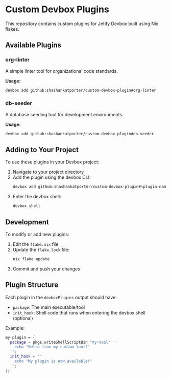 # Custom Devbox Plugins

This repository contains custom plugins for Jetify Devbox built using Nix flakes.

## Available Plugins

### org-linter
A simple linter tool for organizational code standards.

**Usage:**
```bash
devbox add github:shashankatporter/custom-devbox-plugin#org-linter
```

### db-seeder
A database seeding tool for development environments.

**Usage:**
```bash
devbox add github:shashankatporter/custom-devbox-plugin#db-seeder
```

## Adding to Your Project

To use these plugins in your Devbox project:

1. Navigate to your project directory
2. Add the plugin using the devbox CLI:
   ```bash
   devbox add github:shashankatporter/custom-devbox-plugin#<plugin-name>
   ```
3. Enter the devbox shell:
   ```bash
   devbox shell
   ```

## Development

To modify or add new plugins:

1. Edit the `flake.nix` file
2. Update the `flake.lock` file:
   ```bash
   nix flake update
   ```
3. Commit and push your changes

## Plugin Structure

Each plugin in the `devboxPlugins` output should have:
- `package`: The main executable/tool
- `init_hook`: Shell code that runs when entering the devbox shell (optional)

Example:
```nix
my-plugin = {
  package = pkgs.writeShellScriptBin "my-tool" ''
    echo "Hello from my custom tool!"
  '';
  init_hook = ''
    echo "My plugin is now available!"
  '';
};
```
